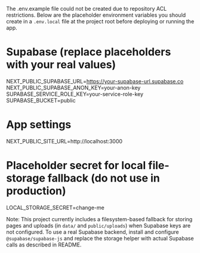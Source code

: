 The .env.example file could not be created due to repository ACL restrictions. Below are the placeholder environment variables you should create in a `.env.local` file at the project root before deploying or running the app.

# Supabase (replace placeholders with your real values)
NEXT_PUBLIC_SUPABASE_URL=https://your-supabase-url.supabase.co
NEXT_PUBLIC_SUPABASE_ANON_KEY=your-anon-key
SUPABASE_SERVICE_ROLE_KEY=your-service-role-key
SUPABASE_BUCKET=public

# App settings
NEXT_PUBLIC_SITE_URL=http://localhost:3000

# Placeholder secret for local file-storage fallback (do not use in production)
LOCAL_STORAGE_SECRET=change-me

Note: This project currently includes a filesystem-based fallback for storing pages and uploads (in `data/` and `public/uploads`) when Supabase keys are not configured. To use a real Supabase backend, install and configure `@supabase/supabase-js` and replace the storage helper with actual Supabase calls as described in README.
